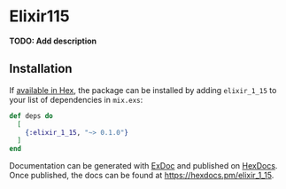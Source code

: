 # Elixir115

**TODO: Add description**

## Installation

If [available in Hex](https://hex.pm/docs/publish), the package can be installed
by adding `elixir_1_15` to your list of dependencies in `mix.exs`:

```elixir
def deps do
  [
    {:elixir_1_15, "~> 0.1.0"}
  ]
end
```

Documentation can be generated with [ExDoc](https://github.com/elixir-lang/ex_doc)
and published on [HexDocs](https://hexdocs.pm). Once published, the docs can
be found at <https://hexdocs.pm/elixir_1_15>.

